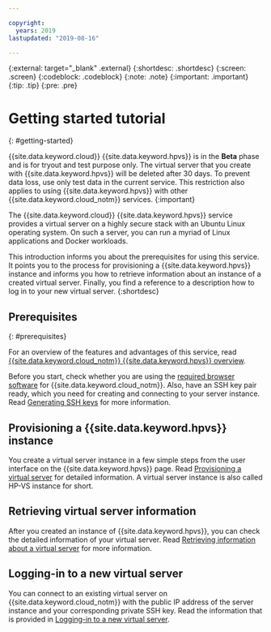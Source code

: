 ```yaml
---

copyright:
  years: 2019
lastupdated: "2019-08-16"

---
```


{:external: target="_blank" .external}
{:shortdesc: .shortdesc}
{:screen: .screen}
{:codeblock: .codeblock}
{:note: .note}
{:important: .important}
{:tip: .tip}
{:pre: .pre}

# Getting started tutorial  <!-- ******** with {{site.data.keyword.cloud_notm}} {{site.data.keyword.hpvs}} ****** -->
{: #getting-started}

{{site.data.keyword.cloud}} {{site.data.keyword.hpvs}} is in the **Beta** phase and is for tryout and test purpose only. The virtual server that you create with {{site.data.keyword.hpvs}} will be deleted after 30 days. To prevent data loss, use only test data in the current service. This restriction also applies to using {{site.data.keyword.hpvs}} with other {{site.data.keyword.cloud_notm}} services.
{:important}

<!-- ******** {{site.data.keyword.cloud_notm}} {{site.data.keyword.hpvs}} is an {{site.data.keyword.cloud_notm}} service that provides highly secure virtual servers that can run Linux and Docker workloads on demand. It offers a flexible and scalable platform that allows you to quickly and easily provision and manage the virtual server of your choice, which allows for a range of capacity sizes to meet various demands of applications that run in the server.-->

The {{site.data.keyword.cloud}} {{site.data.keyword.hpvs}} service provides a virtual server on a highly secure stack with an Ubuntu Linux operating system. On such a server, you can run a myriad of Linux applications and Docker workloads.

This introduction informs you about the prerequisites for using this service. It points you to the process for provisioning a {{site.data.keyword.hpvs}} instance and informs you how to retrieve information about an instance of a created virtual server.
Finally, you find a reference to a description how to log in to your new virtual server.
{:shortdesc}

## Prerequisites
{: #prerequisites}

For an overview of the features and advantages of this service, read [{{site.data.keyword.cloud_notm}} {{site.data.keyword.hpvs}} overview](/docs/services/hp-virtual-servers?topic=hp-virtual-servers-overview).

Before you start, check whether you are using the [required browser software](/docs/overview?topic=overview-prereqs-platform) for {{site.data.keyword.cloud_notm}}. Also, have an SSH key pair ready, which you need for creating and connecting to your server instance. Read [Generating SSH keys](/docs/services/hp-virtual-servers?topic=hp-virtual-servers-generate_ssh) for more information.


## Provisioning a {{site.data.keyword.hpvs}} instance

You create a virtual server instance in a few simple steps from the user interface on the {{site.data.keyword.hpvs}} page.
Read [Provisioning a virtual server](/docs/services/hp-virtual-servers?topic=hp-virtual-servers-provision) for detailed information.
A virtual server instance is also called HP-VS instance for short.

## Retrieving virtual server information

After you created an instance of {{site.data.keyword.hpvs}}, you can check the detailed information of your virtual server.
Read [Retrieving information about a virtual server](/docs/services/hp-virtual-servers?topic=hp-virtual-servers-retrieve-info-vs) for more information.


## Logging-in to a new virtual server

You can connect to an existing virtual server on {{site.data.keyword.cloud_notm}} with the public IP address of the server instance and your corresponding private SSH key. Read the information that is provided in [Logging-in to a new virtual server](/docs/services/hp-virtual-servers?topic=hp-virtual-servers-connect_vs).
